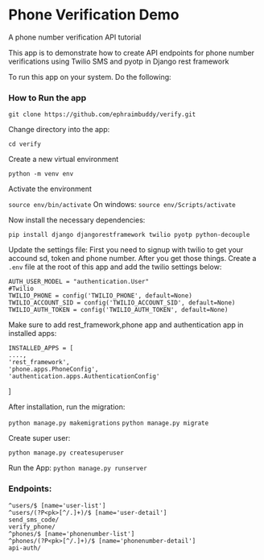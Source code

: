 Phone Verification Demo
========================

A phone number verification API tutorial

This app is to demonstrate how to create API endpoints for phone number verifications using Twilio SMS and pyotp in Django rest framework

To run this app on your system. Do the following:

### How to Run the app

```git clone https://github.com/ephraimbuddy/verify.git```

Change directory into the app:

```cd verify```

Create a new virtual environment

```python -m venv env```

Activate the environment

```source env/bin/activate``` On windows: ```source env/Scripts/activate```

Now install the necessary dependencies:

```pip install django djangorestframework twilio pyotp python-decouple```

Update the settings file:
First you need to signup with twilio to get your accound sd, token and phone number. After you get those things.
Create a `.env` file at the root of this app and add the twilio settings below:

    AUTH_USER_MODEL = "authentication.User"
    #Twilio
    TWILIO_PHONE = config('TWILIO_PHONE', default=None)
    TWILIO_ACCOUNT_SID = config('TWILIO_ACCOUNT_SID', default=None)
    TWILIO_AUTH_TOKEN = config('TWILIO_AUTH_TOKEN', default=None)
    
Make sure to add rest_framework,phone app and authentication app in installed apps:

    INSTALLED_APPS = [
    ....,
    'rest_framework',
    'phone.apps.PhoneConfig',
    'authentication.apps.AuthenticationConfig'
]


After installation, run the migration:

```python manage.py makemigrations```
```python manage.py migrate```

Create super user:

```python manage.py createsuperuser```

Run the App:
```python manage.py runserver```

### Endpoints:

    ^users/$ [name='user-list']
    ^users/(?P<pk>[^/.]+)/$ [name='user-detail']
    send_sms_code/
    verify_phone/
    ^phones/$ [name='phonenumber-list']
    ^phones/(?P<pk>[^/.]+)/$ [name='phonenumber-detail']
    api-auth/

